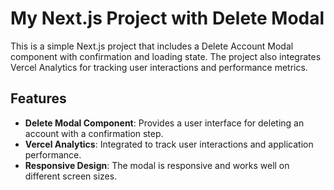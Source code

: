 # My Next.js Project with Delete Modal

This is a simple Next.js project that includes a Delete Account Modal component with confirmation and loading state. The project also integrates Vercel Analytics for tracking user interactions and performance metrics.

## Features

- **Delete Modal Component**: Provides a user interface for deleting an account with a confirmation step.
- **Vercel Analytics**: Integrated to track user interactions and application performance.
- **Responsive Design**: The modal is responsive and works well on different screen sizes.
